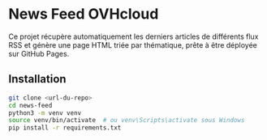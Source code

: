# News Feed OVHcloud

Ce projet récupère automatiquement les derniers articles de différents flux RSS et génère une page HTML triée par thématique, prête à être déployée sur GitHub Pages.

## Installation

```bash
git clone <url-du-repo>
cd news-feed
python3 -m venv venv
source venv/bin/activate  # ou venv\Scripts\activate sous Windows
pip install -r requirements.txt

